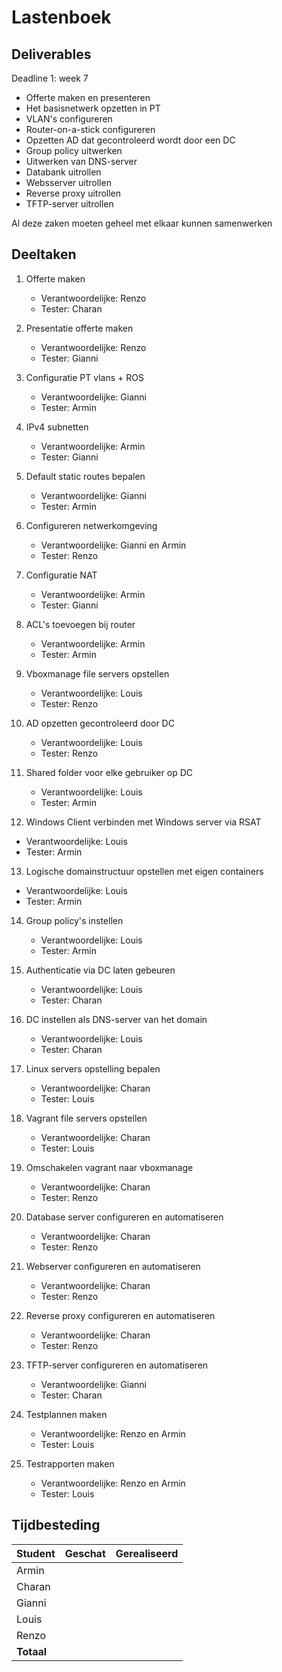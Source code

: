 # Lastenboek

## Deliverables

<!-- Som hier de concrete eindresultaten op die je voor deze opdracht moet opleveren. -->

Deadline 1: week 7
- Offerte maken en presenteren
- Het basisnetwerk opzetten in PT 
- VLAN's configureren
- Router-on-a-stick configureren
- Opzetten AD dat gecontroleerd wordt door een DC
- Group policy uitwerken
- Uitwerken van DNS-server
- Databank uitrollen
- Websserver uitrollen
- Reverse proxy uitrollen
- TFTP-server uitrollen

Al deze zaken moeten geheel met elkaar kunnen samenwerken

## Deeltaken

<!-- Som hier de deeltaken voor deze opdracht op en duid voor elk een verantwoordelijke en tester aan. Vermeld ook afhankelijkheden tussen deeltaken als die er zijn. Elke deeltaak wordt een kaartje op het kanban-bord! -->

1. Offerte maken
   - Verantwoordelijke: Renzo<!-- Naam. -->
   - Tester: Charan<!-- Naam: iemand anders dan de verantwoordelijk! -->

2. Presentatie offerte maken
   - Verantwoordelijke: Renzo
   - Tester: Gianni

3. Configuratie PT vlans + ROS
   - Verantwoordelijke: Gianni
   - Tester: Armin

4. IPv4 subnetten
   - Verantwoordelijke: Armin
   - Tester: Gianni

5. Default static routes bepalen
   - Verantwoordelijke: Gianni
   - Tester: Armin

6. Configureren netwerkomgeving
   - Verantwoordelijke: Gianni en Armin
   - Tester: Renzo

7. Configuratie NAT
   - Verantwoordelijke: Armin
   - Tester: Gianni

8. ACL's toevoegen bij router
   - Verantwoordelijke: Armin
   - Tester: Armin

9. Vboxmanage file servers opstellen
    - Verantwoordelijke: Louis
    - Tester: Renzo
  
10. AD opzetten gecontroleerd door DC
    - Verantwoordelijke: Louis
    - Tester: Renzo

11. Shared folder voor elke gebruiker op DC
    - Verantwoordelijke: Louis
    - Tester: Armin

12. Windows Client verbinden met Windows server via RSAT
   - Verantwoordelijke: Louis
   - Tester: Armin

13. Logische domainstructuur opstellen met eigen containers
   - Verantwoordelijke: Louis
   - Tester: Armin

14. Group policy's instellen
    - Verantwoordelijke: Louis
    - Tester: Armin

15. Authenticatie via DC laten gebeuren
    - Verantwoordelijke: Louis
    - Tester: Charan

16. DC instellen als DNS-server van het domain
    - Verantwoordelijke: Louis
    - Tester: Charan

17. Linux servers opstelling bepalen
    - Verantwoordelijke: Charan
    - Tester: Louis

18. Vagrant file servers opstellen
    - Verantwoordelijke: Charan
    - Tester: Louis

19. Omschakelen vagrant naar vboxmanage
    - Verantwoordelijke: Charan
    - Tester: Renzo

20. Database server configureren en automatiseren
    - Verantwoordelijke: Charan
    - Tester: Renzo

21. Webserver configureren en automatiseren
    - Verantwoordelijke: Charan
    - Tester: Renzo

22. Reverse proxy configureren en automatiseren
    - Verantwoordelijke: Charan
    - Tester: Renzo

23. TFTP-server configureren en automatiseren
    - Verantwoordelijke: Gianni
    - Tester: Charan

24. Testplannen maken
    - Verantwoordelijke: Renzo en Armin
    - Tester: Louis

25. Testrapporten maken
    - Verantwoordelijke: Renzo en Armin
    - Tester: Louis

## Tijdbesteding

| Student       | Geschat | Gerealiseerd |
| :------------ | ------: | -----------: |
| Armin         |         |              |
| Charan        |         |              |
| Gianni        |         |              |
| Louis         |         |              |
| Renzo         |         |              |
| **Totaal**    |         |              |

<!-- Voeg na oplevering van de taak een schermafbeelding van rapport tijdbesteding voor deze taak toe. -->
